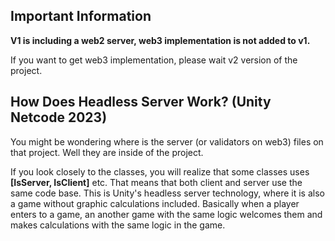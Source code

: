 ## Important Information

**V1 is including a web2 server, web3 implementation is not added to v1.**

If you want to get web3 implementation, please wait v2 version of the project.

## How Does Headless Server Work? (Unity Netcode 2023)

You might be wondering where is the server (or validators on web3) files on that project. Well they are inside of the project. 

If you look closely to the classes, you will realize that some classes uses **[IsServer, IsClient]** etc. That means that both client and server use the same code base. This is Unity's headless server technology, where it is also a game without graphic calculations included. Basically when a player enters to a game, an another game with the same logic welcomes them and makes calculations with the same logic in the game.
